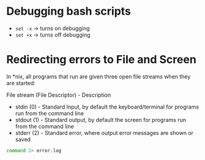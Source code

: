 # Debugging bash scripts

* `set -x` -> turns on debugging
* `set +x` -> turns off debugging

# Redirecting errors to File and Screen

In \*nix, all programs that run are given three open file streams when they are started:

File stream (File Descriptor) - Description
* stdin (0) 	- Standard Input, by default the keyboard/terminal for programs run from the command line
* stdout (1) 	- Standard output, by default the screen for programs run from the command line
* stderr (2) 	- Standard error, where output error messages are shown or saved

```sh
command 2> error.log
```

